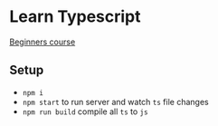 # Learn Typescript

[Beginners course](https://www.youtube.com/watch?v=BwuLxPH8IDs)

## Setup

- `npm i`
- `npm start` to run server and watch `ts` file changes
- `npm run build` compile all `ts` to `js`